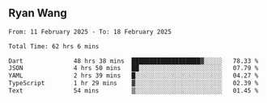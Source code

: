 ## Ryan Wang

<!--START_SECTION:waka-->

```txt
From: 11 February 2025 - To: 18 February 2025

Total Time: 62 hrs 6 mins

Dart              48 hrs 38 mins  ███████████████████▓░░░░░   78.33 %
JSON              4 hrs 50 mins   ██░░░░░░░░░░░░░░░░░░░░░░░   07.79 %
YAML              2 hrs 39 mins   █░░░░░░░░░░░░░░░░░░░░░░░░   04.27 %
TypeScript        1 hr 29 mins    ▓░░░░░░░░░░░░░░░░░░░░░░░░   02.39 %
Text              54 mins         ▒░░░░░░░░░░░░░░░░░░░░░░░░   01.45 %
```

<!--END_SECTION:waka-->
